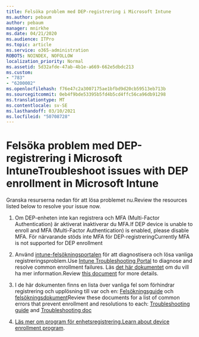 ```yaml
---
title: Felsöka problem med DEP-registrering i Microsoft Intune
ms.author: pebaum
author: pebaum
manager: mnirkhe
ms.date: 04/21/2020
ms.audience: ITPro
ms.topic: article
ms.service: o365-administration
ROBOTS: NOINDEX, NOFOLLOW
localization_priority: Normal
ms.assetid: 5d32afde-47ab-4b1e-a669-662e5dbdc213
ms.custom:
- "783"
- "6200002"
ms.openlocfilehash: f76e47c2a3007175ae1bfbd9d20cb59513eb713b
ms.sourcegitcommit: 0eb4f9bde53395b5fd4b5cd4ffc56ca96db91298
ms.translationtype: MT
ms.contentlocale: sv-SE
ms.lasthandoff: 03/10/2021
ms.locfileid: "50708728"
---
```

# <a name="troubleshoot-issues-with-dep-enrollment-in-microsoft-intune"></a><span data-ttu-id="51c2e-102">Felsöka problem med DEP-registrering i Microsoft Intune</span><span class="sxs-lookup"><span data-stu-id="51c2e-102">Troubleshoot issues with DEP enrollment in Microsoft Intune</span></span>

<span data-ttu-id="51c2e-103">Granska resurserna nedan för att lösa problemet nu.</span><span class="sxs-lookup"><span data-stu-id="51c2e-103">Review the resources listed below to resolve your issue now.</span></span>
  
1. <span data-ttu-id="51c2e-104">Om DEP-enheten inte kan registrera och MFA (Multi-Factor Authentication) är aktiverat inaktiverar du MFA.</span><span class="sxs-lookup"><span data-stu-id="51c2e-104">If DEP device is unable to enroll and MFA (Multi-Factor Authentication) is enabled, please disable MFA.</span></span> <span data-ttu-id="51c2e-105">För närvarande stöds inte MFA för DEP-registrering</span><span class="sxs-lookup"><span data-stu-id="51c2e-105">Currently MFA is not supported for DEP enrollment</span></span>

2. <span data-ttu-id="51c2e-106">Använd [intune-felsökningsportalen](https://devicemanagement.microsoft.com/#blade/Microsoft_Intune_DeviceSettings/TroubleshootBlade) för att diagnostisera och lösa vanliga registreringsproblem.</span><span class="sxs-lookup"><span data-stu-id="51c2e-106">Use [Intune Troubleshooting Portal](https://devicemanagement.microsoft.com/#blade/Microsoft_Intune_DeviceSettings/TroubleshootBlade) to diagnose and resolve common enrollment failures.</span></span> <span data-ttu-id="51c2e-107">Läs [det här dokumentet](https://docs.microsoft.com/intune/help-desk-operators) om du vill ha mer information.</span><span class="sxs-lookup"><span data-stu-id="51c2e-107">Review [this document](https://docs.microsoft.com/intune/help-desk-operators) for more details.</span></span>

3. <span data-ttu-id="51c2e-108">I de här dokumenten finns en lista över vanliga fel som förhindrar registrering och upplösning till var och en: [Felsökningsguide](https://support.microsoft.com/help/4039809/troubleshooting-ios-device-enrollment-in-intune) och [felsökningsdokument](https://docs.microsoft.com/troubleshoot/mem/intune/troubleshoot-device-enrollment-in-intune)</span><span class="sxs-lookup"><span data-stu-id="51c2e-108">Review these documents for a list of common errors that prevent enrollment and resolutions to each: [Troubleshooting guide](https://support.microsoft.com/help/4039809/troubleshooting-ios-device-enrollment-in-intune) and [Troubleshooting doc](https://docs.microsoft.com/troubleshoot/mem/intune/troubleshoot-device-enrollment-in-intune)</span></span>

4. <span data-ttu-id="51c2e-109">[Läs mer om program för enhetsregistrering.](https://docs.microsoft.com/intune/device-enrollment-program-enroll-ios)</span><span class="sxs-lookup"><span data-stu-id="51c2e-109">[Learn about device enrollment program](https://docs.microsoft.com/intune/device-enrollment-program-enroll-ios).</span></span>
